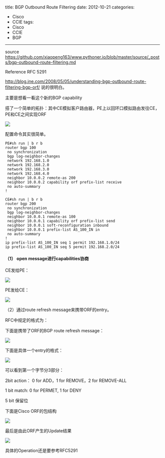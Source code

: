 title: BGP Outbound Route Filtering
date: 2012-10-21
categories:
- Cisco
- CCIE
tags:
- Cisco
- CCIE
- BGP
---

source https://github.com/xiaopeng163/www.pythoner.io/blob/master/source/_posts/bgp-outbound-route-filtering.md

Reference RFC 5291

http://blog.ine.com/2008/05/05/understanding-bgp-outbound-route-filtering-bgp-orf/ 说的很明白。

主要是想看一看这个新的BGP capability

搭了一个简单的拓扑：其中CE模拟客户路由器，PE上以回环口模拟路由发往CE，PE和CE之间实现ORF

![](/thumbnails/bgp-outbound-route-filtering/1.png)

配置命令其实很简单。

```
PE#sh run | b r b
router bgp 100
 no synchronization
 bgp log-neighbor-changes
 network 192.168.1.0
 network 192.168.2.0
 network 192.168.3.0
 network 192.168.4.0
 neighbor 10.0.0.2 remote-as 200
 neighbor 10.0.0.2 capability orf prefix-list receive
 no auto-summary
!

CE#sh run | b r b
router bgp 200
 no synchronization
 bgp log-neighbor-changes
 neighbor 10.0.0.1 remote-as 100
 neighbor 10.0.0.1 capability orf prefix-list send
 neighbor 10.0.0.1 soft-reconfiguration inbound
 neighbor 10.0.0.1 prefix-list AS_100_IN in
 no auto-summary
!
ip prefix-list AS_100_IN seq 1 permit 192.168.1.0/24
ip prefix-list AS_100_IN seq 5 permit 192.168.2.0/24
```
 

#### （1） open message进行capabilities协商

CE发给PE：

![](/thumbnails/bgp-outbound-route-filtering/2.jpg)

PE发给CE：

![](/thumbnails/bgp-outbound-route-filtering/3.jpg)

（2）通过route refresh message来携带ORF的entry。

RFC中规定的格式为：

下面是携带了ORF的BGP route refresh message：

![](/thumbnails/bgp-outbound-route-filtering/4.png)

下面是具体一个entry的格式：

![](/thumbnails/bgp-outbound-route-filtering/5.png)

可以看到第一个字节分3部分：

2bit action： 0 for ADD，1 for REMOVE，2 for REMOVE-ALL

1 bit match: 0 for PERMET, 1 for DENY

5 bit 保留位

下面是Cisco ORF的包结构

![](/thumbnails/bgp-outbound-route-filtering/6.jpg)

最后是由此ORF产生的Update结果

![](/thumbnails/bgp-outbound-route-filtering/7.jpg)

具体的Operation还是要参考RFC5291
